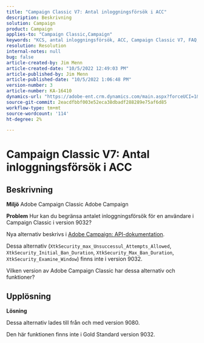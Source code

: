 ```yaml
---
title: "Campaign Classic V7: Antal inloggningsförsök i ACC"
description: Beskrivning
solution: Campaign
product: Campaign
applies-to: "Campaign Classic,Campaign"
keywords: "KCS, antal inloggningsförsök, ACC, Campaign Classic V7, FAQ, Adobe Campaign Classic, Adobe Campaign"
resolution: Resolution
internal-notes: null
bug: false
article-created-by: Jim Menn
article-created-date: "10/5/2022 12:49:03 PM"
article-published-by: Jim Menn
article-published-date: "10/5/2022 1:06:48 PM"
version-number: 3
article-number: KA-16410
dynamics-url: "https://adobe-ent.crm.dynamics.com/main.aspx?forceUCI=1&pagetype=entityrecord&etn=knowledgearticle&id=ee011d13-ac44-ed11-bba1-000d3a3064b8"
source-git-commit: 2eacdfbbf003e52eca38dbadf288289e75af6d85
workflow-type: tm+mt
source-wordcount: '114'
ht-degree: 2%

---
```


# Campaign Classic V7: Antal inloggningsförsök i ACC

## Beskrivning


<b>Miljö</b>
Adobe Campaign Classic Adobe Campaign

<b>Problem</b>
Hur kan du begränsa antalet inloggningsförsök för en användare i Campaign Classic i version 9032?

Nya alternativ beskrivs i [Adobe Campaign: API-dokumentation](https://experienceleague.adobe.com/developer/campaign-api/api/sm-session-Logon.html).

Dessa alternativ (`XtkSecurity_max_Unsuccessul_Attempts_Allowed`, `XtkSecurity_Initial_Ban_Duration`, `XtkSecurity_Max_Ban_Duration`, `XtkSecurity_Examine_Window`) finns inte i version 9032.

Vilken version av Adobe Campaign Classic har dessa alternativ och funktioner?


## Upplösning


<b>Lösning</b>

Dessa alternativ lades till från och med version 9080.

Den här funktionen finns inte i Gold Standard version 9032.

